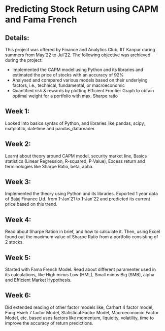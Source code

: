 # Predicting Stock Return using CAPM and Fama French

## Details:

This project was offered by Finance and Analytics Club, IIT Kanpur during summers from May'22 to Jul'22. The following objective was archieved during the project:
- Implemented the CAPM model using Python and its libraries and estimated the price of stocks with an accuracy of 92%
- Analysed and compared various models based on their underlying factors, i.e., technical, fundamental, or macroeconomic
- Quantified risk & rewards by plotting Efficient Frontier Graph to obtain optimal weight for a portfolio with max. Sharpe ratio

## Week 1:    
Looked into basics syntax of Python, and libraries like pandas, scipy, matplotlib, datetime and pandas_datareader.

## Week 2:
Learnt about theory around CAPM model, security market line, Basics statistics (Linear Regression, R-squared, P-Value), Excess return and terminologies like Sharpe Ratio, beta, apha.

## Week 3:
Implemented the theory using Python and its libraries. Exported 1 year data of Bajaj Finance Ltd. from 1-Jan'21 to 1-Jan'22 and predicted its current price based on this trend.

## Week 4:
Read about Sharpe Ration in brief, and how to calculate it. Then, using Excel found out the maximum value of Sharpe Ratio from a portfolio consisting of 2 stocks.

## Week 5:
Started with Fama French Model. Read about different paramenter used in its calculations, like High minus Low (HML), Small minus Big (SMB), alpha and Efficient Market Hypothesis.

## Week 6:
Did extended reading of other factor models like, Carhart 4 factor model, Fung Hsieh 7 factor Model, Statistical Factor Model, Macroeconomic Factor Model, etc. based uses factors like momentum, liquidity, volatility, time to improve the accuracy of return predictions.
